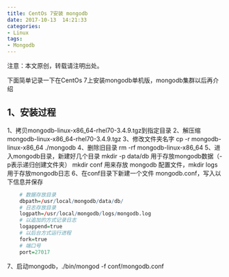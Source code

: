 ```yaml
---
title: CentOs 7安装 mongodb
date: 2017-10-13  14:21:33
categories:
- Linux
tags:
- Mongodb
---
```


注意：本文原创，转载请注明出处。

下面简单记录一下在CentOs 7上安装mongodb单机版，mongodb集群以后再介绍

<!-- more -->

## 1、安装过程
1、拷贝mongodb-linux-x86_64-rhel70-3.4.9.tgz到指定目录
2、解压缩mongodb-linux-x86_64-rhel70-3.4.9.tgz
3、修改文件夹名字 cp -r mongodb-linux-x86_64 ./mongodb
4、删除旧目录 rm -rf mongodb-linux-x86_64
5、进入mongodb目录，新建好几个目录 mkdir -p data/db 用于存放mongodb数据（-p表示递归创建文件夹）
mkdir conf 用来存放 mongodb 配置文件，mkdir logs 用于存放mongodb日志
6、在conf目录下新建一个文件 mongodb.conf，写入以下信息并保存
```R
    # 数据存放目录
    dbpath=/usr/local/mongodb/data/db/
    # 日志存放目录
    logpath=/usr/local/mongodb/logs/mongodb.log
    # 以追加的方式记录日志
    logappend=true
    # 以后台方式运行进程
    fork=true
    # 端口号
    port=27017
```
7、启动mongodb，./bin/mongod -f conf/mongodb.conf
